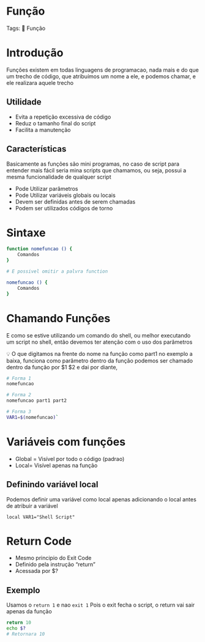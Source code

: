 # Função

Tags: 🛄 Função

# Introdução

Funções existem em todas linguagens de programacao, nada mais e do que um trecho de código, que atribuímos um nome a ele, e podemos chamar, e ele realizara aquele trecho

## Utilidade

- Evita a repetição excessiva de código
- Reduz o tamanho final do script
- Facilita a manutenção

## Características

Basicamente as funções são mini programas, no caso de script para entender mais fácil seria mina scripts que chamamos, ou seja, possui a mesma funcionalidade de qualquer script

- Pode Utilizar parâmetros
- Pode Utilizar variáveis globais ou locais
- Devem ser definidas antes de serem chamadas
- Podem ser utilizados códigos de torno

# Sintaxe

```bash
function nomefuncao () {
	Comandos
}

# E possivel omitir a palvra function

nomefuncao () {
	Comandos
}
```

# Chamando Funções

E como se estive utilizando um comando do shell, ou melhor executando um script no shell, então devemos ter atenção com o uso dos parâmetros

<aside>
💡 O que digitamos na frente do nome na função como part1 no exemplo a baixa, funciona como parâmetro dentro da função podemos ser chamado dentro da função por $1 $2 e dai por diante,

</aside>

```bash
# Forma 1
nomefuncao

# Forma 2
nomefuncao part1 part2

# Forma 3
VAR1=$(nomefuncao)`
```

# Variáveis com funções

- Global = Visível por todo o código (padrao)
- Local= Visível apenas na função

## Definindo variável local

Podemos definir uma variável como local apenas adicionando o local antes de atribuir a variável

`local VAR1="Shell Script"`

# Return Code

- Mesmo principio do Exit Code
- Definido pela instrução “return”
- Acessada por $?

## Exemplo

Usamos o `return 1`   e nao `exit 1` Pois o exit fecha o script, o return vai sair apenas da função

```bash
return 10
echo $?
# Retornara 10
```